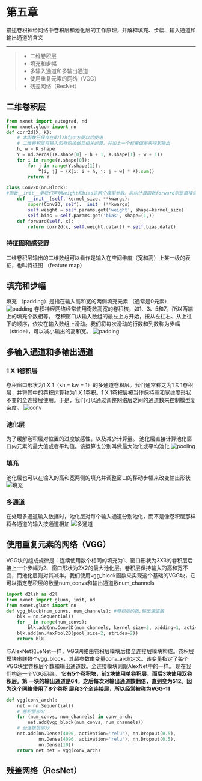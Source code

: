 # 第五章
描述卷积神经网络中卷积层和池化层的工作原理，并解释填充、步幅、输入通道和输出通道的含义

---

> * 二维卷积层 
> * 填充和步幅 
> * 多输入通道和多输出通道 
> * 使用重复元素的网络（VGG）
> * 残差网络（ResNet）

## 二维卷积层
```python
from mxnet import autograd, nd 
from mxnet.gluon import nn 
def corr2d(X, K): 
    # 本函数已保存在d2lzh包中方便以后使用
    # 二维卷积层将输入和卷积核做互相关运算，并加上一个标量偏差来得到输出
    h, w = K.shape 
    Y = nd.zeros((X.shape[0] - h + 1, X.shape[1] - w + 1)) 
    for i in range(Y.shape[0]):
        for j in range(Y.shape[1]):
            Y[i, j] = (X[i: i + h, j: j + w] * K).sum() 
        return Y

class Conv2D(nn.Block): 
#函数__init__里我们声明weight和bias这两个模型参数。前向计算函数forward则是直接调用corr2d函数再加上偏 差
    def __init__(self, kernel_size, **kwargs): 
        super(Conv2D, self).__init__(**kwargs) 
        self.weight = self.params.get('weight', shape=kernel_size) 
        self.bias = self.params.get('bias', shape=(1,)) 
    def forward(self, x): 
        return corr2d(x, self.weight.data()) + self.bias.data() 
```
### 特征图和感受野
二维卷积层输出的二维数组可以看作是输入在空间维度（宽和高）上某一级的表征，也叫特征图 （feature map） 
## 填充和步幅 
填充 （padding）是指在输入高和宽的两侧填充元素 （通常是0元素） 
![padding]()
卷积神经网络经常使用奇数高宽的卷积核，如1、3、5和7，所以两端上的填充个数相等。
卷积窗口从输入数组的最左上方开始，按从左往右、从上往下的顺序，依次在输入数组上滑动。我们将每次滑动的行数和列数称为步幅（stride），可以减小输出的高和宽。
![padding]()

## 多输入通道和多输出通道 
### 1 X 1卷积层
卷积窗口形状为1 X 1（kh = kw = 1）的多通道卷积层。我们通常称之为1 X 1卷积层，并将其中的卷积运算称为1 X 1卷积。1 X 1卷积层被当作保持高和宽维度形状不变的全连接层使用。于是，我们可以通过调整网络层之间的通道数来控制模型复杂度。
![conv](https://github.com/TragedyN/images/blob/master/1x1%E5%8D%B7%E7%A7%AF.png)
### 池化层
为了缓解卷积层对位置的过度敏感性，以及减少计算量。
池化层直接计算池化窗口内元素的最大值或者平均值。该运算也分别叫做最大池化或平均池化
![pooling](https://github.com/TragedyN/images/blob/master/%E6%B1%A0%E5%8C%96%E5%B1%82.png)
### 填充
池化层也可以在输入的高和宽两侧的填充并调整窗口的移动步幅来改变输出形状
![填充](https://github.com/TragedyN/images/blob/master/%E5%A1%AB%E5%85%85.png)
### 多通道
在处理多通道输入数据时，池化层对每个输入通道分别池化，而不是像卷积层那样将各通道的输入按通道相加
![多通道](https://github.com/TragedyN/images/blob/master/%E5%A4%9A%E9%80%9A%E9%81%93.png)

## 使用重复元素的网络（VGG）
VGG块的组成规律是：连续使用数个相同的填充为1、窗口形状为3X3的卷积层后接上一个步幅为2、窗口形状为2X2的最大池化层。卷积层保持输入的高和宽不变，而池化层则对其减半。我们使用vgg_block函数来实现这个基础的VGG块，它可以指定卷积层的数量num_convs和输出通道数num_channels
```python
import d2lzh as d2l 
from mxnet import gluon, init, nd 
from mxnet.gluon import nn 
def vgg_block(num_convs, num_channels): #卷积层的数,输出通道数
    blk = nn.Sequential() 
    for _ in range(num_convs): 
        blk.add(nn.Conv2D(num_channels, kernel_size=3, padding=1, activation='relu'))          
    blk.add(nn.MaxPool2D(pool_size=2, strides=2)) 
    return blk 
```
与AlexNet和LeNet一样，VGG网络由卷积层模块后接全连接层模块构成。卷积层模块串联数个vgg_block，其超参数由变量conv_arch定义。该变量指定了每个VGG块里卷积层个数和输出通道数。全连接模块则跟AlexNet中的一样。 现在我们构造一个VGG网络。
**它有5个卷积块，前2块使用单卷积层，而后3块使用双卷积层。第 一块的输出通道是64，之后每次对输出通道数翻倍，直到变为512。因为这个网络使用了8个卷积 层和3个全连接层，所以经常被称为VGG-11**
```python
def vgg(conv_arch): 
    net = nn.Sequential() 
    # 卷积层部分 
    for (num_convs, num_channels) in conv_arch: 
        net.add(vgg_block(num_convs, num_channels)) 
    # 全连接层部分 
    net.add(nn.Dense(4096, activation='relu'), nn.Dropout(0.5), 
            nn.Dense(4096, activation='relu'), nn.Dropout(0.5), 
            nn.Dense(10)) 
    return net net = vgg(conv_arch)
```
## 残差网络（ResNet）
